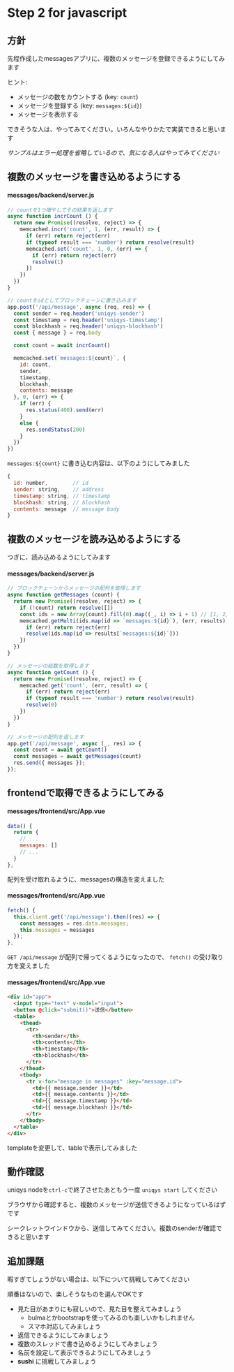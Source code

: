 # Step 2 for javascript
## 方針
先程作成したmessagesアプリに、複数のメッセージを登録できるようにしてみます

ヒント:

- メッセージの数をカウントする (key: `count`)
- メッセージを登録する (key: `messages:${id}`)
- メッセージを表示する

できそうな人は、やってみてください。いろんなやりかたで実装できると思います

*サンプルはエラー処理を省略しているので、気になる人はやってみてください*

## 複数のメッセージを書き込めるようにする

#### messages/backend/server.js
```js
// countを1つ増やしてその結果を返します
async function incrCount () {
  return new Promise((resolve, reject) => {
    memcached.incr('count', 1, (err, result) => {
      if (err) return reject(err)
      if (typeof result === 'number') return resolve(result)
      memcached.set('count', 1, 0, (err) => {
        if (err) return reject(err)
        resolve(1)
      })
    })
  })
}

// countをidとしてブロックチェーンに書き込みます
app.post('/api/message', async (req, res) => {
  const sender = req.header('uniqys-sender')
  const timestamp = req.header('uniqys-timestamp')
  const blockhash = req.header('uniqys-blockhash')
  const { message } = req.body

  const count = await incrCount()

  memcached.set(`messages:${count}`, {
    id: count,
    sender,
    timestamp,
    blockhash,
    contents: message
  }, 0, (err) => {
    if (err) {
      res.status(400).send(err)
    }
    else {
      res.sendStatus(200)
    }
  })
})
```

`messages:${count}` に書き込む内容は、以下のようにしてみました
```js
{
  id: number,        // id
  sender: string,    // address
  timestamp: string, // timestamp
  blockhash: string, // blockhash
  contents: message  // message body
}
```

## 複数のメッセージを読み込めるようにする
つぎに、読み込めるようにしてみます

#### messages/backend/server.js
```js
// ブロックチェーンからメッセージの配列を取得します
async function getMessages (count) {
  return new Promise((resolve, reject) => {
    if (!count) return resolve([])
    const ids = new Array(count).fill(0).map((_, i) => i + 1) // [1, 2, ..., count]
    memcached.getMulti(ids.map(id => `messages:${id}`), (err, results) => {
      if (err) return reject(err)
      resolve(ids.map(id => results[`messages:${id}`]))
    })
  })
}

// メッセージの総数を取得します
async function getCount () {
  return new Promise((resolve, reject) => {
    memcached.get('count', (err, result) => {
      if (err) return reject(err)
      if (typeof result === 'number') return resolve(result)
      resolve(0)
    })
  })
}

// メッセージの配列を返します
app.get('/api/message', async (_, res) => {
  const count = await getCount()
  const messages = await getMessages(count)
  res.send({ messages });
});
```

## frontendで取得できるようにしてみる

#### messages/frontend/src/App.vue
```js
data() {
  return {
    // ...
    messages: []
    // ...
  }
},
```
配列を受け取れるように、messagesの構造を変えました

#### messages/frontend/src/App.vue
```js
fetch() {
  this.client.get('/api/message').then((res) => {
    const messages = res.data.messages;
    this.messages = messages
  });
},
```
`GET /api/message` が配列で帰ってくるようになったので、 `fetch()` の受け取り方を変えました

#### messages/frontend/src/App.vue
```html
<div id="app">
  <input type="text" v-model="input">
  <button @click="submit()">送信</button>
  <table>
    <thead>
      <tr>
        <th>sender</th>
        <th>contents</th>
        <th>timestamp</th>
        <th>blockhash</th>
      </tr>
    </thead>
    <tbody>
      <tr v-for="message in messages" :key="message.id">
        <td>{{ message.sender }}</td>
        <td>{{ message.contents }}</td>
        <td>{{ message.timestamp }}</td>
        <td>{{ message.blockhash }}</td>
      </tr>
    </tbody>
  </table>
</div>
```
templateを変更して、tableで表示してみました

## 動作確認

uniqys nodeを`ctrl-c`で終了させたあともう一度 `uniqys start` してください

ブラウザから確認すると、複数のメッセージが送信できるようになっているはずです

シークレットウインドウから、送信してみてください。複数のsenderが確認できると思います

## 追加課題

暇すぎてしょうがない場合は、以下について挑戦してみてください

順番はないので、楽しそうなものを選んでOKです

- 見た目があまりにも寂しいので、見た目を整えてみましょう
  - bulmaとかbootstrapを使ってみるのも楽しいかもしれません
  - スマホ対応してみましょう
- 返信できるようにしてみましょう
- 複数のスレッドで書き込めるようにしてみましょう
- 名前を設定して表示できるようにしてみましょう
- **sushi** に挑戦してみましょう

